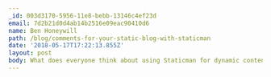 ```yaml
---
_id: 003d3170-5956-11e8-bebb-13146c4ef23d
email: 7d2b21d0d4ab14b2516e09eac90410d6
name: Ben Honeywill
path: /blog/comments-for-your-static-blog-with-staticman
date: '2018-05-17T17:22:13.855Z'
layout: post
body: What does everyone think about using Staticman for dynamic content in static websites?
---
```

